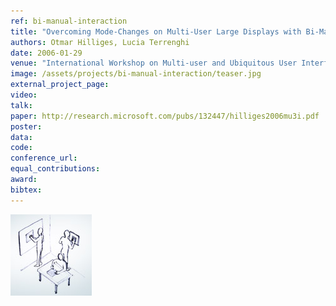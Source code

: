 ```yaml
---
ref: bi-manual-interaction
title: "Overcoming Mode-Changes on Multi-User Large Displays with Bi-Manual Interaction"
authors: Otmar Hilliges, Lucia Terrenghi
date: 2006-01-29
venue: "International Workshop on Multi-user and Ubiquitous User Interfaces (ACM IUI)"
image: /assets/projects/bi-manual-interaction/teaser.jpg
external_project_page: 
video: 
talk: 
paper: http://research.microsoft.com/pubs/132447/hilliges2006mu3i.pdf
poster: 
data: 
code: 
conference_url: 
equal_contributions: 
award: 
bibtex: 
---
```


<img class="fullcol" src="/assets/projects/bi-manual-interaction/teaser.jpg" alt="Teaser-Picture" />